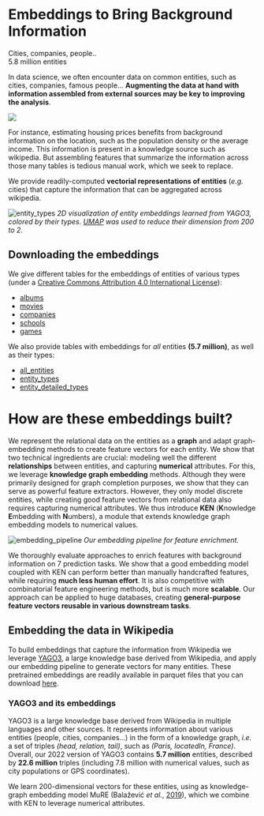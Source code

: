 
# Embeddings to Bring Background Information

<div class="flex-container">
<div class="flex-highlight">
    Cities, companies, people..
</div>
<div class="flex-highlight">
    5.8 million entities
</div>
</div>


In data science, we often encounter data on common entities, such as cities, companies, famous people... **Augmenting the data at hand with information assembled from external sources may be key to improving the analysis**. 

<img class="flush-left" src="assets/figures/aggregating.svg"/>

For instance, estimating housing prices benefits from background information on the location, such as the population density or the average income. This information is present in a knowledge source such as wikipedia. But assembling features that summarize the information across those many tables is tedious manual work, which we seek to replace.

We provide readily-computed **vectorial representations of entities** (*e.g.* cities) that capture the information that can be aggregated across wikipedia. 

![entity_types](assets/figures/entity_types_with_names.png)
*2D visualization of entity embeddings learned from YAGO3, colored by
their types. [UMAP](https://umap-learn.readthedocs.io/en/latest/) was
used to reduce their dimension from 200 to 2.*

## Downloading the embeddings

We give different tables for the embeddings of entities of various types
(under a [Creative Commons Attribution 4.0 International License](https://creativecommons.org/licenses/by/4.0/)):

* [albums](https://figshare.com/ndownloader/files/39149066)
* [movies](https://figshare.com/ndownloader/files/39149069)
* [companies](https://figshare.com/ndownloader/files/39149072)
* [schools](https://figshare.com/ndownloader/files/39149075)
* [games](https://figshare.com/ndownloader/files/39254360)

We also provide tables with embeddings for *all* entities **(5.7 million)**, as well as their types:

* [all_entities](https://figshare.com/ndownloader/files/39142985)
* [entity_types](https://figshare.com/ndownloader/files/39143015)
* [entity_detailed_types](https://figshare.com/ndownloader/files/39266300)

# How are these embeddings built?

We represent the relational data on the entities as a **graph** and adapt
graph-embedding methods to create feature vectors for each entity. We show that two technical ingredients are crucial: modeling well the different **relationships** between entities, and capturing **numerical** attributes. For this, we leverage **knowledge graph embedding** methods. Although they were primarily designed for graph completion purposes, we show that they can serve as powerful feature extractors. However, they only model discrete entities, while creating good feature vectors from relational data also requires capturing numerical attributes. We thus introduce **KEN** (**K**nowledge **E**mbedding with **N**umbers), a module that extends knowledge graph embedding models to numerical values.

![embedding_pipeline](assets/figures/embedding_pipeline.png)
*Our embedding pipeline for feature enrichment.*

We thoroughly evaluate approaches to enrich features with background information on 7 prediction tasks. We show that a good embedding model coupled with KEN can perform better than manually handcrafted features, while requiring **much less human effort**. It is also competitive with combinatorial feature engineering methods, but is much more **scalable**. Our approach can be applied to huge databases, creating **general-purpose feature vectors reusable in various downstream tasks**.

## Embedding the data in Wikipedia

To build embeddings that capture the information from Wikipedia we leverage [YAGO3](https://yago-knowledge.org/downloads/yago-3), a large knowledge base derived from Wikipedia, and apply our embedding pipeline to generate vectors for many entities. These pretrained embeddings are readily available in parquet files that you can download [here](#downloading-the-embeddings).

### YAGO3 and its embeddings
YAGO3 is a large knowledge base derived from Wikipedia in multiple languages and other sources.
It represents information about various entities (people, cities, companies...) in the form of a knowledge graph, *i.e.* a set of triples *(head, relation, tail)*, such as *(Paris, locatedIn, France)*.
Overall, our 2022 version of YAGO3 contains **5.7 million** entities, described by **22.6 million** triples (including 7.8 million with numerical values, such as city populations or GPS coordinates).

We learn 200-dimensional vectors for these entities, using as knowledge-graph embedding model MuRE (Balažević *et al.*, [2019](https://arxiv.org/abs/1905.09791)), which we combine with KEN to leverage numerical attributes.
